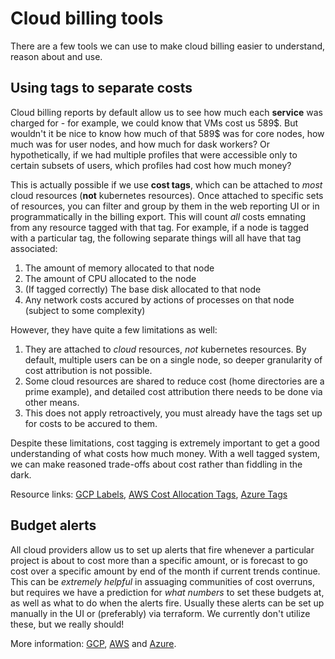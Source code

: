 # Cloud billing tools

There are a few tools we can use to make cloud billing easier to understand,
reason about and use.

## Using tags to separate costs

Cloud billing reports by default allow us to see how much each **service**
was charged for - for example, we could know that VMs cost us 589\$.
But wouldn't it be nice to know how much of that 589\$ was for core nodes,
how much was for user nodes, and how much for dask workers? Or
hypothetically, if we had multiple profiles that were accessible only to
certain subsets of users, which profiles had cost how much money?

This is actually possible if we use **cost tags**, which can be attached
to *most* cloud resources (**not** kubernetes resources). Once attached
to specific sets of resources, you can filter and group by them in the
web reporting UI or in programmatically in the billing export. This will
count *all* costs emnating from any resource tagged with that tag. For
example, if a node is tagged with a particular tag, the following separate
things will all have that tag associated:

1. The amount of memory allocated to that node
2. The amount of CPU allocated to the node
3. (If tagged correctly) The base disk allocated to that node
4. Any network costs accured by actions of processes on that node (subject
   to some complexity)

However, they have quite a few limitations as well:

1. They are attached to *cloud* resources, *not* kubernetes resources. By
   default, multiple users can be on a single node, so deeper granularity
   of cost attribution is not possible.
2. Some cloud resources are shared to reduce cost (home directories are a
   prime example), and detailed cost attribution there needs to be done
   via other means.
3. This does not apply retroactively, you must already have the tags set up
   for costs to be accured to them.

Despite these limitations, cost tagging is extremely important to get a good
understanding of what costs how much money. With a well tagged system, we
can make reasoned trade-offs about cost rather than fiddling in the dark.

Resource links: [GCP Labels](https://cloud.google.com/compute/docs/labeling-resources), [AWS Cost Allocation Tags](https://docs.aws.amazon.com/awsaccountbilling/latest/aboutv2/cost-alloc-tags.html), [Azure Tags](https://learn.microsoft.com/en-us/azure/cost-management-billing/costs/enable-tag-inheritance)

## Budget alerts

All cloud providers allow us to set up alerts that fire whenever a particular
project is about to cost more than a specific amount, or is forecast to go
cost over a specific amount by end of the month if current trends continue.
This can be *extremely helpful* in assuaging communities of cost overruns,
but requires we have a prediction for *what numbers* to set these budgets at,
as well as what to do when the alerts fire. Usually these alerts can be
set up manually in the UI or (preferably) via terraform. We currently don't
utilize these, but we really should!

More information: [GCP](https://cloud.google.com/billing/docs/how-to/budgets), [AWS](https://aws.amazon.com/aws-cost-management/aws-budgets/)
and [Azure](https://learn.microsoft.com/en-us/azure/cost-management-billing/costs/cost-mgt-alerts-monitor-usage-spending).